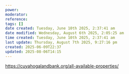 ```yaml
---
power: 
moderator: 
reference: 
tags: []
date created: Tuesday, June 10th 2025, 2:37:41 am
date modified: Wednesday, August 6th 2025, 2:05:25 am
time created: Tuesday, June 10th 2025, 2:37:41 am
last update: Thursday, August 7th 2025, 9:27:16 pm
created: 2025-06-09T22:37
updated: 2025-08-06T14:15
---
```

https://cuyahogalandbank.org/all-available-properties/
